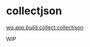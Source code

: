 collectjson
===========

[wq.app.build.collect.collectjson]

WIP

[wq.app.build.collect.collectjson]: https://github.com/wq/wq.app/blob/master/build/collect.py#L54-L82
